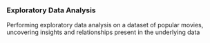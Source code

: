### Exploratory Data Analysis

Performing exploratory data analysis on a dataset of popular movies, uncovering insights and relationships present in the underlying data
